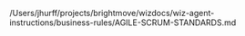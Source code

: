 /Users/jhurff/projects/brightmove/wizdocs/wiz-agent-instructions/business-rules/AGILE-SCRUM-STANDARDS.md